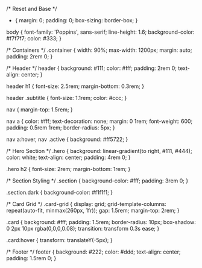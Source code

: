 /* Reset and Base */
* {
  margin: 0;
  padding: 0;
  box-sizing: border-box;
}

body {
  font-family: 'Poppins', sans-serif;
  line-height: 1.6;
  background-color: #f7f7f7;
  color: #333;
}

/* Containers */
.container {
  width: 90%;
  max-width: 1200px;
  margin: auto;
  padding: 2rem 0;
}

/* Header */
header {
  background: #111;
  color: #fff;
  padding: 2rem 0;
  text-align: center;
}

header h1 {
  font-size: 2.5rem;
  margin-bottom: 0.3rem;
}

header .subtitle {
  font-size: 1.1rem;
  color: #ccc;
}

nav {
  margin-top: 1.5rem;
}

nav a {
  color: #fff;
  text-decoration: none;
  margin: 0 1rem;
  font-weight: 600;
  padding: 0.5rem 1rem;
  border-radius: 5px;
}

nav a:hover,
nav .active {
  background: #ff5722;
}

/* Hero Section */
.hero {
  background: linear-gradient(to right, #111, #444);
  color: white;
  text-align: center;
  padding: 4rem 0;
}

.hero h2 {
  font-size: 2rem;
  margin-bottom: 1rem;
}

/* Section Styling */
.section {
  background-color: #fff;
  padding: 3rem 0;
}

.section.dark {
  background-color: #f1f1f1;
}

/* Card Grid */
.card-grid {
  display: grid;
  grid-template-columns: repeat(auto-fit, minmax(260px, 1fr));
  gap: 1.5rem;
  margin-top: 2rem;
}

.card {
  background: #fff;
  padding: 1.5rem;
  border-radius: 10px;
  box-shadow: 0 2px 10px rgba(0,0,0,0.08);
  transition: transform 0.3s ease;
}

.card:hover {
  transform: translateY(-5px);
}

/* Footer */
footer {
  background: #222;
  color: #ddd;
  text-align: center;
  padding: 1.5rem 0;
}
